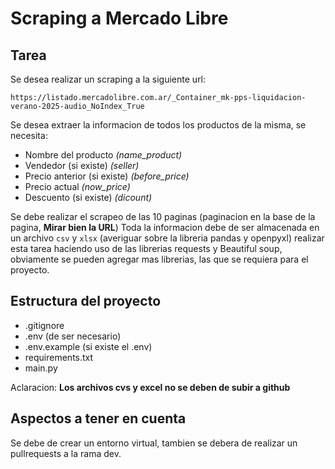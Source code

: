 # Scraping a Mercado Libre

## Tarea

Se desea realizar un scraping a la siguiente url:

`https://listado.mercadolibre.com.ar/_Container_mk-pps-liquidacion-verano-2025-audio_NoIndex_True`

Se desea extraer la informacion de todos los productos de la misma, se necesita:

* Nombre del producto _(name_product)_
* Vendedor (si existe) _(seller)_
* Precio anterior (si existe) _(before_price)_
* Precio actual _(now_price)_
* Descuento (si existe) _(dicount)_

Se debe realizar el scrapeo de las 10 paginas (paginacion en la base de la pagina, **Mirar bien la URL**) Toda la informacion debe de ser almacenada en un archivo `csv` y `xlsx` (averiguar sobre la libreria pandas y openpyxl) realizar esta tarea haciendo uso de las librerias requests y Beautiful soup, obviamente se pueden agregar mas librerias, las que se requiera para el proyecto.

## Estructura del proyecto

* .gitignore
* .env (de ser necesario)
* .env.example (si existe el .env)
* requirements.txt
* main.py

Aclaracion: **Los archivos cvs y excel no se deben de subir a github**

## Aspectos a tener en cuenta
Se debe de crear un entorno virtual, tambien se debera de realizar un pullrequests a la rama dev.
